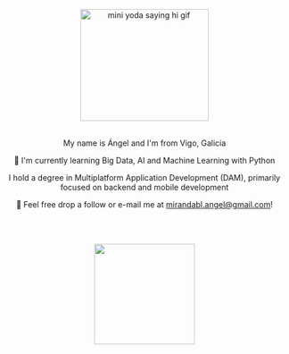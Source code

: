<div align="center">
<img alt="mini yoda saying hi gif" height=200 width=230 src="https://i.pinimg.com/originals/9e/55/63/9e5563a94687963f3b108ed931e443af.gif"  />

</br>
</br>    
<p> My name is Ángel and I'm from Vigo, Galicia </p>
<p> 🚀 I'm currently learning Big Data, AI and Machine Learning with Python </p>
<p> I hold a degree in Multiplatform Application Development (DAM), primarily focused on backend and mobile development</p>    
<p> 📨  Feel free drop a follow or e-mail me at <a href="mailto:mirandabl.angel@gmail.com">mirandabl.angel@gmail.com</a>! </p> 
</p>
</div>


</br>
</br>
<p align="center">
<a href="https://github.com/Angelmbx">
    <img height="180em" src="https://github-readme-stats-eight-theta.vercel.app/api/top-langs/?username=Angelmbx&layout=compact&langs_count=8&theme=algolia"/>
</a>
  
</p>
